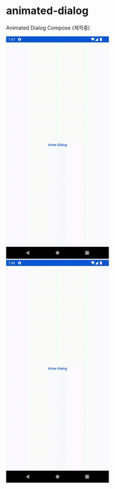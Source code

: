 # animated-dialog
Animated Dialog Compose (제작중)
<p>
  <img src="./images/scale_up_animation.gif" width="280">
  <img src="./images/slide_in_animation.gif" width="280"> 
</p>